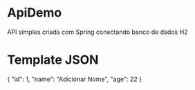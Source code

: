 # ApiDemo
 API simples criada com Spring conectando banco de dados H2

# Template JSON 

{
"id": 1,
"name": "Adicionar Nome",
"age": 22
}

